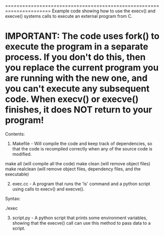 ======================================================================
Example code showing how to use the execv() and execve() systems calls
to execute an external program from C.

IMPORTANT: The code uses fork() to execute the program in a separate
process.  If you don't do this, then you replace the current program
you are running with the new one, and you can't execute any subsequent
code.  When execv() or execve() finishes, it does NOT return to your
program!
======================================================================

Contents:

1) Makefile - Will compile the code and keep track of dependencies, so
that the code is recompiled correctly when any of the source code is
modified.

make all
(will compile all the code)
make clean
(will remove object files)
make realclean
(will remove object files, dependency files, and the executable)

2) exec.cc - A program that runs the 'ls' command and a python script
using calls to execv() and execve().

Syntax:

./exec

3) script.py - A python script that prints some environment variables,
showing that the execve() call can use this method to pass data to a
script.
